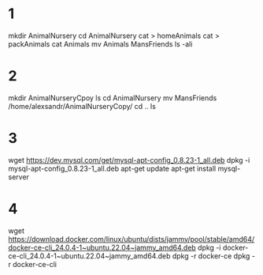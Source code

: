 # 1
mkdir AnimalNursery
cd AnimalNursery
cat > homeAnimals
cat > packAnimals
cat Animals
mv Animals MansFriends
ls -ali
# 2 
mkdir AnimalNurseryCpoy
ls
cd AnimalNursery
mv MansFriends /home/alexsandr/AnimalNurseryCopy/
cd ..
ls
# 3
wget https://dev.mysql.com/get/mysql-apt-config_0.8.23-1_all.deb
dpkg -i mysql-apt-config_0.8.23-1_all.deb
apt-get update
apt-get install mysql-server
# 4
wget https://download.docker.com/linux/ubuntu/dists/jammy/pool/stable/amd64/docker-ce-cli_24.0.4-1~ubuntu.22.04~jammy_amd64.deb
dpkg -i docker-ce-cli_24.0.4-1~ubuntu.22.04~jammy_amd64.deb
dpkg -r docker-ce
dpkg -r docker-ce-cli
